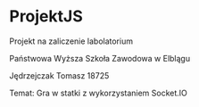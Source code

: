 # ProjektJS
Projekt na zaliczenie labolatorium

Państwowa Wyższa Szkoła Zawodowa w Elblągu

Jędrzejczak Tomasz 18725

Temat: Gra w statki z wykorzystaniem Socket.IO
